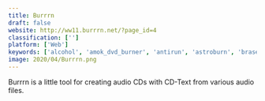 ```yaml
---
title: Burrrn
draft: false 
website: http://ww11.burrrn.net/?page_id=4
classification: ['']
platform: ['Web']
keywords: ['alcohol', 'amok_dvd_burner', 'antirun', 'astroburn', 'brasero', 'burn', 'burnpro', 'cdburnerxp', 'free_iso_burner', 'isoburn', 'infrarecorder', 'k3b', 'leawo_blu-ray_creator', 'nti_pocket_ninja', 'nero_burning_rom', 'shiela_usb_shield', 'usb_security_suite', 'ultraiso', 'xfburn']
image: 2020/04/Burrrn.png
---
```

Burrrn is a little tool for creating audio CDs with CD-Text from various audio files.